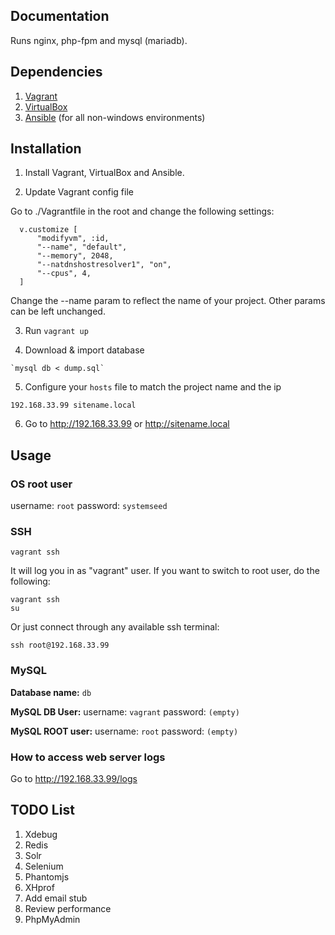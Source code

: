 ## Documentation

Runs nginx, php-fpm and mysql (mariadb).

## Dependencies

1. [Vagrant](https://www.vagrantup.com/downloads.html)
2. [VirtualBox](https://www.virtualbox.org/wiki/Downloads)
3. [Ansible](http://docs.ansible.com/ansible/intro_installation.html) (for all non-windows environments)

## Installation

  1. Install Vagrant, VirtualBox and Ansible.

  2. Update Vagrant config file

  Go to ./Vagrantfile in the root and change the following settings:

      v.customize [
          "modifyvm", :id,
          "--name", "default",
          "--memory", 2048,
          "--natdnshostresolver1", "on",
          "--cpus", 4,
      ]

  Change the --name param to reflect the name of your project. Other params can be left unchanged.

  3. Run `vagrant up`

  4. Download & import database

    `mysql db < dump.sql`

  5. Configure your `hosts` file to match the project name and the ip

    192.168.33.99 sitename.local

  6. Go to http://192.168.33.99 or http://sitename.local


## Usage

### OS root user

username: `root`
password: `systemseed`

### SSH

    vagrant ssh

It will log you in as "vagrant" user. If you want to switch to root user, do the following:

    vagrant ssh
    su

Or just connect through any available ssh terminal:

    ssh root@192.168.33.99

### MySQL

**Database name:** `db`

**MySQL DB User:**
  username: `vagrant`
  password: `(empty)`

**MySQL ROOT user:**
  username: `root`
  password: `(empty)`

### How to access web server logs

  Go to http://192.168.33.99/logs

## TODO List

  1. Xdebug
  2. Redis
  3. Solr
  4. Selenium
  5. Phantomjs
  6. XHprof
  7. Add email stub
  8. Review performance
  9. PhpMyAdmin